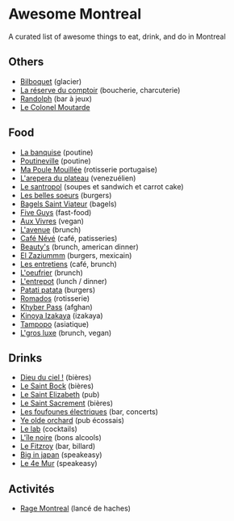 # Awesome Montreal

A curated list of awesome things to eat, drink, and do in Montreal

## Others

* [Bilboquet](http://www.bilboquet.ca/) (glacier)
* [La réserve du comptoir](http://lareserveducomptoir.ca/) (boucherie, charcuterie)
* [Randolph](https://www.randolph.ca/) (bar à jeux)
* [Le Colonel Moutarde](http://colonelmoutarde.ca/)

## Food

* [La banquise](http://labanquise.com/) (poutine)
* [Poutineville](http://www.poutineville.com/en/home.html) (poutine)
* [Ma Poule Mouillée](http://mapoulemouillee.ca/) (rotisserie portugaise)
* [L'arepera du plateau](http://www.arepera.ca/) (venezuélien)
* [Le santropol](http://santropol.com/) (soupes et sandwich et carrot cake)
* [Les belles soeurs](http://www.restaurantlesbellessoeurs.com/) (burgers)
* [Bagels Saint Viateur](http://www.stviateurbagel.com/) (bagels)
* [Five Guys](http://www.fiveguys.com/) (fast-food)
* [Aux Vivres](https://auxvivres.com/en/) (vegan)
* [L'avenue](http://restaurantlavenue.ca/) (brunch)
* [Café Névé](http://www.cafeneve.com/) (café, patisseries)
* [Beauty's](http://beautys.ca/) (brunch, american dinner)
* [El Zaziummm](http://www.elzaziummmrestaurant.com/) (burgers, mexicain)
* [Les entretiens](http://cafelesentretiens.com/) (café, brunch)
* [L'oeufrier](https://www.loeufrier.ca/) (brunch)
* [L'entrepot](http://entrepot-montroyal.com/) (lunch / dinner)
* [Patati patata](https://patatipatata.ca/) (burgers)
* [Romados](http://www.romados.ca//) (rotisserie)
* [Khyber Pass](http://www.restomontreal.ca/en/1027/khyber-pass) (afghan)
* [Kinoya Izakaya](http://kinoya.ca/en/) (izakaya)
* [Tampopo](http://tampopo.ca/en) (asiatique)
* [L'gros luxe](http://www.lgrosluxe.com/) (brunch, vegan)

## Drinks

* [Dieu du ciel !](http://dieuduciel.com/en/) (bières)
* [Le Saint Bock](http://www.saintbock.com/) (bières)
* [Le Saint Elizabeth](http://www.saintbock.com/) (pub)
* [Le Saint Sacrement](http://www.saint-sacrement.com/) (bières)
* [Les foufounes électriques](https://www.foufouneselectriques.com/) (bar, concerts)
* [Ye olde orchard](http://yeoldeorchard.com/) (pub écossais)
* [Le lab](http://barlelab.com/) (cocktails)
* [L'île noire](http://www.ilenoire.com/) (bons alcools)
* [Le Fitzroy](http://www.fitzroymtl.com/) (bar, billard)
* [Big in japan](http://biginjapanbar.ca/) (speakeasy)
* [Le 4e Mur](http://le4emur.com/) (speakeasy)

## Activités

* [Rage Montreal](https://www.ragemontreal.com/en/) (lancé de haches)
